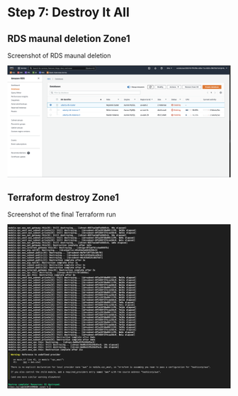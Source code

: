 # Step 7: Destroy It All

## RDS maunal deletion Zone1 


Screenshot of RDS maunal deletion 

![rds_destroy_zone1](img/rds_destroy_zone1.png)



## Terraform destroy Zone1 

Screenshot of the final Terraform run 

![Terraform destroy](img/terraform_destroy_zone1-1.png)

